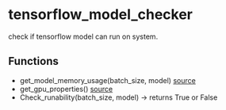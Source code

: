 # tensorflow_model_checker
check if tensorflow model can run on system. 

## Functions 
 * get_model_memory_usage(batch_size, model)   [source](https://www.youtube.com/watch?v=wPuSAPOMVj4)
 * get_gpu_properties()   [source](https://www.12-technology.com/2022/01/pythongpu.html)
 * Check_runability(batch_size, model) -> returns True or False
